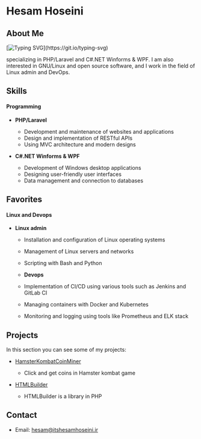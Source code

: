 # Hesam Hoseini

## About Me

[![Typing SVG](https://readme-typing-svg.demolab.com?font=Fira+Code&pause=1000&center=true&vCenter=true&width=435&lines=Hello%2C+I'ts+Hesam+Hoseini;A+Backend+Developer.)](https://git.io/typing-svg)


specializing in PHP/Laravel and C#.NET Winforms & WPF. I am also interested in GNU/Linux and open source software, and I work in the field of Linux admin and DevOps.

## Skills

#### Programming
- **PHP/Laravel**
  - Development and maintenance of websites and applications
  - Design and implementation of RESTful APIs
  - Using MVC architecture and modern designs

- **C#.NET Winforms & WPF**
  - Development of Windows desktop applications
  - Designing user-friendly user interfaces
  - Data management and connection to databases

## Favorites
#### Linux and Devops
- **Linux admin**
  - Installation and configuration of Linux operating systems
  - Management of Linux servers and networks
  - Scripting with Bash and Python

  - **Devops**
  - Implementation of CI/CD using various tools such as Jenkins and GitLab CI
  - Managing containers with Docker and Kubernetes
  - Monitoring and logging using tools like Prometheus and ELK stack

## Projects
In this section you can see some of my projects:

- [HamsterKombatCoinMiner](https://github.com/itsHesamHoseini/HamsterKombatCoinMiner)
  - Click and get coins in Hamster kombat game

- [HTMLBuilder](https://github.com/itsHesamHoseini/HTMLBuilder)
  - HTMLBuilder is a library in PHP


## Contact
- Email: [hesam@itshesamhoseini.ir](mailto:hesam@example.com)
